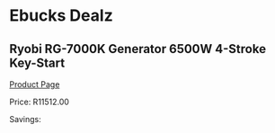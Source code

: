
# Ebucks Dealz
## Ryobi RG-7000K Generator 6500W 4-Stroke Key-Start
[Product Page](https://www.ebucks.com/web/shop/productSelected.do?prodId=1200201779&catId=870841698)

Price: R11512.00

Savings: 


	